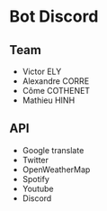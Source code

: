 # Bot Discord

## Team

- Victor ELY
- Alexandre CORRE
- Côme COTHENET
- Mathieu HINH

## API

- Google translate
- Twitter
- OpenWeatherMap
- Spotify
- Youtube
- Discord
